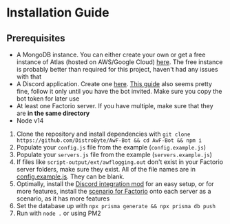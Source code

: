 # Installation Guide

## Prerequisites
- A MongoDB instance. You can either create your own or get a free instance of Atlas (hosted on AWS/Google Cloud) [here](https://docs.atlas.mongodb.com/getting-started/). The free instance is probably better than required for this project, haven't had any issues with that
- A Discord application. Create one [here](https://discord.com/developers/applications). [This guide](https://www.freecodecamp.org/news/create-a-discord-bot-with-javascript-nodejs/) also seems pretty fine, follow it only until you have the bot invited. Make sure you copy the bot token for later use
- At least one Factorio server. If you have multiple, make sure that they are **in the same directory**
- Node v14

1. Clone the repository and install dependencies with `git clone https://github.com/DistroByte/AwF-Bot && cd AwF-Bot && npm i`
2. Populate your `config.js` file from the example (`config.example.js`)
3. Populate your `servers.js` file from the example (`servers.example.js`)
4. If files like `script-output/ext/awflogging.out` don't exist in your Factorio server folders, make sure they exist. All of the file names are in [config.example.js](config.example.js#L38). They can be blank.
5. Optimally, install the [Discord integration mod](https://mods.factorio.com/mod/Factorio-Discord-BotIntegration/discussion/60e4b5bf4b7e496a4faed8d1) for an easy setup, or for more features, install the [scenario for Factorio](https://github.com/explosivegaming/scenario/) onto each server as a scenario, as it has more features
6. Set the database up with `npx prisma generate && npx prisma db push`
7. Run with `node .` or using PM2
